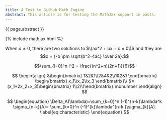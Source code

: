 ```yaml
---
title: A Test to Github Math Engine
abstract: This article is for testing the MathJax support in posts.
---
```


{{ page.abstract }}

{% include mathjax.html %}

When $a \ne 0$, there are two solutions to $\(ax^2 + bx + c = 0\)$ and they are
$$x = {-b \pm \sqrt{b^2-4ac} \over 2a}.$$

$$\sum_{i=0}^n i^2 = \frac{(n^2+n)(2n+1)}{6}$$

$$
\begin{align}
&\begin{bmatrix}
1&2&1\\2&4&2\\1&2&1
\end{bmatrix}
\begin{bmatrix}
x_1\\x_2\\x_3
\end{bmatrix}\\
&=(x_1+2x_2+x_3)\begin{bmatrix}
1\\2\\1\end{bmatrix}.\nonumber
\end{align}
$$

$$
\begin{equation}
\Delta_A(\lambda)=\sum_{k=0}^n (-1)^{n-k}\lambda^k \sigma_{n-k}(A)=
\sum_{k=0}^n (-1)^{k}\lambda^{n-k }\sigma_{k}(A). \label{eq:characteristic}
\end{equation}
$$
